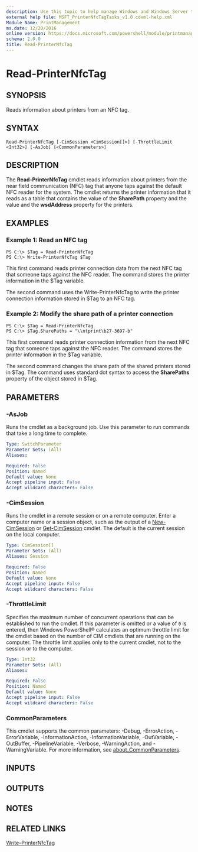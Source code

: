 ```yaml
---
description: Use this topic to help manage Windows and Windows Server technologies with Windows PowerShell.
external help file: MSFT_PrinterNfcTagTasks_v1.0.cdxml-help.xml
Module Name: PrintManagement
ms.date: 12/20/2016
online version: https://docs.microsoft.com/powershell/module/printmanagement/read-printernfctag?view=windowsserver2019-ps&wt.mc_id=ps-gethelp
schema: 2.0.0
title: Read-PrinterNfcTag
---
```


# Read-PrinterNfcTag

## SYNOPSIS
Reads information about printers from an NFC tag.

## SYNTAX

```
Read-PrinterNfcTag [-CimSession <CimSession[]>] [-ThrottleLimit <Int32>] [-AsJob] [<CommonParameters>]
```

## DESCRIPTION
The **Read-PrinterNfcTag** cmdlet reads information about printers from the near field communication (NFC) tag that anyone taps against the default NFC reader for the system.
The cmdlet returns the printer information that it reads as a table that contains the value of the **SharePath** property and the value and the **wsdAddress** property for the printers.

## EXAMPLES

### Example 1: Read an NFC tag
```
PS C:\> $Tag = Read-PrinterNfcTag
PS C:\> Write-PrinterNfcTag $Tag
```

This first command reads printer connection data from the next NFC tag that someone taps against the NFC reader.
The command stores the printer information in the $Tag variable.

The second command uses the Write-PrinterNfcTag to write the printer connection information stored in $Tag to an NFC tag.

### Example 2: Modify the share path of a printer connection
```
PS C:\> $Tag = Read-PrinterNfcTag
PS C:\> $Tag.SharePaths = "\\ntprint\b27-3697-b"
```

This first command reads printer connection information from the next NFC tag that someone taps against the NFC reader.
The command stores the printer information in the $Tag variable.

The second command changes the share path of the shared printers stored in $Tag.
The command uses standard dot syntax to access the **SharePaths** property of the object stored in $Tag.

## PARAMETERS

### -AsJob
Runs the cmdlet as a background job. Use this parameter to run commands that take a long time to complete.

```yaml
Type: SwitchParameter
Parameter Sets: (All)
Aliases: 

Required: False
Position: Named
Default value: None
Accept pipeline input: False
Accept wildcard characters: False
```

### -CimSession
Runs the cmdlet in a remote session or on a remote computer.
Enter a computer name or a session object, such as the output of a [New-CimSession](https://go.microsoft.com/fwlink/p/?LinkId=227967) or [Get-CimSession](https://go.microsoft.com/fwlink/p/?LinkId=227966) cmdlet.
The default is the current session on the local computer.

```yaml
Type: CimSession[]
Parameter Sets: (All)
Aliases: Session

Required: False
Position: Named
Default value: None
Accept pipeline input: False
Accept wildcard characters: False
```

### -ThrottleLimit
Specifies the maximum number of concurrent operations that can be established to run the cmdlet.
If this parameter is omitted or a value of `0` is entered, then Windows PowerShell® calculates an optimum throttle limit for the cmdlet based on the number of CIM cmdlets that are running on the computer.
The throttle limit applies only to the current cmdlet, not to the session or to the computer.

```yaml
Type: Int32
Parameter Sets: (All)
Aliases: 

Required: False
Position: Named
Default value: None
Accept pipeline input: False
Accept wildcard characters: False
```

### CommonParameters
This cmdlet supports the common parameters: -Debug, -ErrorAction, -ErrorVariable, -InformationAction, -InformationVariable, -OutVariable, -OutBuffer, -PipelineVariable, -Verbose, -WarningAction, and -WarningVariable. For more information, see [about_CommonParameters](https://go.microsoft.com/fwlink/?LinkID=113216).

## INPUTS

## OUTPUTS

## NOTES

## RELATED LINKS

[Write-PrinterNfcTag](./Write-PrinterNfcTag.md)

